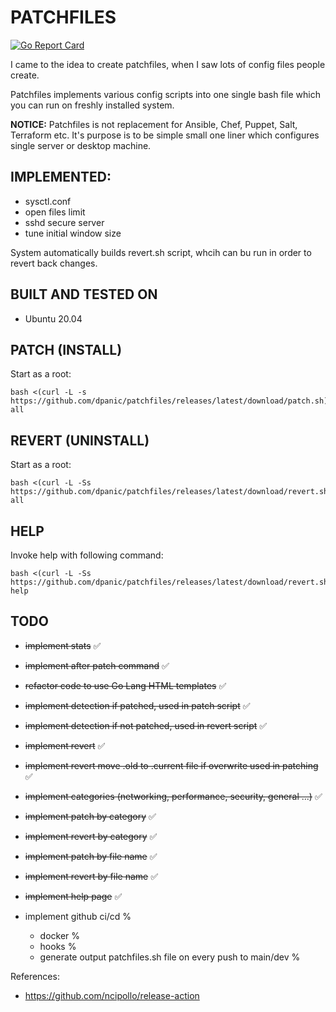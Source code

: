 # PATCHFILES
[![Go Report Card](https://goreportcard.com/badge/github.com/dpanic/patchfiles)](https://goreportcard.com/report/github.com/dpanic/patchfiles)

I came to the idea to create patchfiles, when I saw lots of config files people create.

Patchfiles implements various config scripts into one single bash file which you can run on freshly installed system.


**NOTICE:** Patchfiles is not replacement for Ansible, Chef, Puppet, Salt, Terraform etc. It's purpose is to be simple small one liner which configures single server or desktop machine.
 
## IMPLEMENTED:
* sysctl.conf
* open files limit
* sshd secure server
* tune initial window size

System automatically builds revert.sh script, whcih can bu run in order to revert back changes.

## BUILT AND TESTED ON
* Ubuntu 20.04

## PATCH (INSTALL)
Start as a root:
```
bash <(curl -L -s https://github.com/dpanic/patchfiles/releases/latest/download/patch.sh) all
```

## REVERT (UNINSTALL)
Start as a root:
```
bash <(curl -L -Ss https://github.com/dpanic/patchfiles/releases/latest/download/revert.sh) all
```

## HELP
Invoke help with following command:
```
bash <(curl -L -Ss https://github.com/dpanic/patchfiles/releases/latest/download/revert.sh) help
```




## TODO
* ~~implement stats~~ ✅
* ~~implement after patch command~~ ✅
* ~~refactor code to use Go Lang HTML templates~~ ✅
* ~~implement detection if patched, used in patch script~~ ✅ 
* ~~implement detection if not patched, used in revert script~~ ✅ 
* ~~implement revert~~ ✅ 
* ~~implement revert move .old to .current file if overwrite used in patching~~ ✅ 
* ~~implement categories (networking, performance, security, general ...)~~ ✅
* ~~implement patch by category~~ ✅
* ~~implement revert by category~~ ✅
* ~~implement patch by file name~~ ✅
* ~~implement revert by file name~~ ✅
* ~~implement help page~~ ✅

* implement github ci/cd % 
    * docker % 
    * hooks % 
    * generate output patchfiles.sh file on every push to main/dev % 

References:
* https://github.com/ncipollo/release-action
